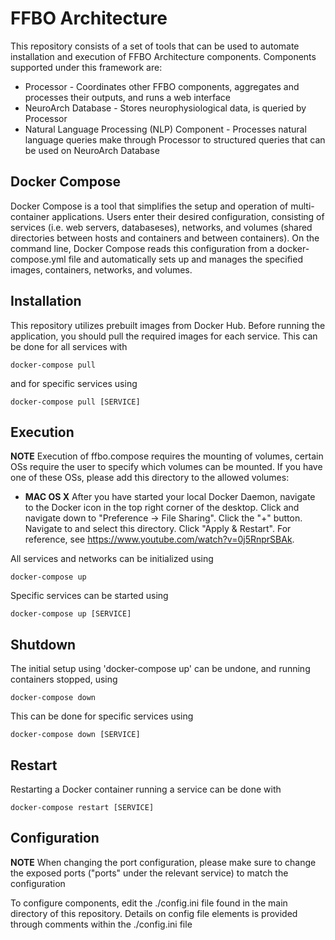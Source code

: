 ﻿# FFBO Architecture

This repository consists of a set of tools that can be used to automate installation and execution of FFBO Architecture components. Components supported under this framework are:
* Processor - Coordinates other FFBO components, aggregates and processes their outputs, and runs a web interface
* NeuroArch Database - Stores neurophysiological data, is queried by Processor
* Natural Language Processing (NLP) Component - Processes natural language queries make through Processor to structured queries that can be used on NeuroArch Database

## Docker Compose

Docker Compose is a tool that simplifies the setup and operation of multi-container applications. Users enter their desired configuration, consisting of services (i.e. web servers, databaseses), networks, and volumes (shared directories between hosts and containers and between containers). On the command line, Docker Compose reads this configuration from a docker-compose.yml file and automatically sets up and manages the specified images, containers, networks, and volumes.

## Installation

This repository utilizes prebuilt images from Docker Hub. Before running the application, you should pull the required images for each service. This can be done for all services with
    
    docker-compose pull
    
and for specific services using
    
    docker-compose pull [SERVICE]
    
## Execution

__NOTE__ Execution of ffbo.compose requires the mounting of volumes, certain OSs require the user to specify which volumes can be mounted. If you have one of these OSs, please add this directory to the allowed volumes:
- __MAC OS X__ After you have started your local Docker Daemon, navigate to the Docker icon in the top right corner of the desktop. Click and navigate down to "Preference -> File Sharing". Click the "+" button. Navigate to and select this directory. Click "Apply & Restart". For reference, see https://www.youtube.com/watch?v=0j5RnprSBAk.

All services and networks can be initialized using
    
    docker-compose up
    
Specific services can be started using

    docker-compose up [SERVICE]
    
## Shutdown

The initial setup using 'docker-compose up' can be undone, and running containers stopped, using
    
    docker-compose down

This can be done for specific services using
    
    docker-compose down [SERVICE]

## Restart

Restarting a Docker container running a service can be done with
    
    docker-compose restart [SERVICE]
    
## Configuration

__NOTE__ When changing the port configuration, please make sure to change the exposed ports ("ports" under the relevant service) to match the configuration

To configure components, edit the ./config.ini file found in the main directory of this repository. Details on config file elements is provided through comments within the ./config.ini file
